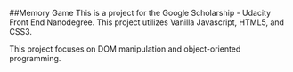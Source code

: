 ##Memory Game
  This is a project for the Google Scholarship - Udacity Front End Nanodegree. This project utilizes Vanilla Javascript, HTML5, and CSS3.

  This project focuses on DOM manipulation and object-oriented programming.
